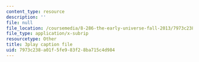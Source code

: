 ```yaml
---
content_type: resource
description: ''
file: null
file_location: /coursemedia/8-286-the-early-universe-fall-2013/7973c238a01f5fe983f28ba715c4d984_6b83DypBeYg.vtt
file_type: application/x-subrip
resourcetype: Other
title: 3play caption file
uid: 7973c238-a01f-5fe9-83f2-8ba715c4d984
---
```

